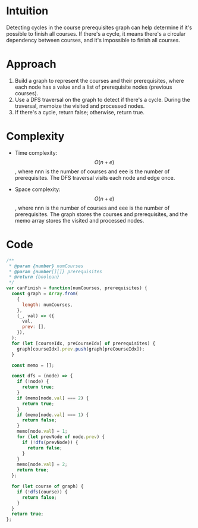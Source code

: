 # Intuition
Detecting cycles in the course prerequisites graph can help determine if it's possible to finish all courses. If there's a cycle, it means there's a circular dependency between courses, and it's impossible to finish all courses.

# Approach
1.  Build a graph to represent the courses and their prerequisites, where each node has a value and a list of prerequisite nodes (previous courses).
2.  Use a DFS traversal on the graph to detect if there's a cycle. During the traversal, memoize the visited and processed nodes.
3.  If there's a cycle, return false; otherwise, return true.

# Complexity
- Time complexity: $$O(n+e)$$, where nnn is the number of courses and eee is the number of prerequisites. The DFS traversal visits each node and edge once.

- Space complexity: $$O(n+e)$$, where nnn is the number of courses and eee is the number of prerequisites. The graph stores the courses and prerequisites, and the memo array stores the visited and processed nodes.

# Code
```js
/**
 * @param {number} numCourses
 * @param {number[][]} prerequisites
 * @return {boolean}
 */
var canFinish = function(numCourses, prerequisites) {
  const graph = Array.from(
    {
      length: numCourses,
    },
    (_, val) => ({
      val,
      prev: [],
    }),
  );
  for (let [courseIdx, preCourseIdx] of prerequisites) {
    graph[courseIdx].prev.push(graph[preCourseIdx]);
  }

  const memo = [];

  const dfs = (node) => {
    if (!node) {
      return true;
    }
    if (memo[node.val] === 2) {
      return true;
    }
    if (memo[node.val] === 1) {
      return false;
    }
    memo[node.val] = 1;
    for (let prevNode of node.prev) {
      if (!dfs(prevNode)) {
        return false;
      }
    }
    memo[node.val] = 2;
    return true;
  };

  for (let course of graph) {
    if (!dfs(course)) {
      return false;
    }
  }
  return true;
};
```